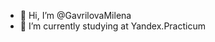 - 👋 Hi, I’m @GavrilovaMilena
- 🌱 I’m currently studying at Yandex.Practicum

<!---
GavrilovaMilena/GavrilovaMilena is a ✨ special ✨ repository because its `README.md` (this file) appears on your GitHub profile.
You can click the Preview link to take a look at your changes.
--->
